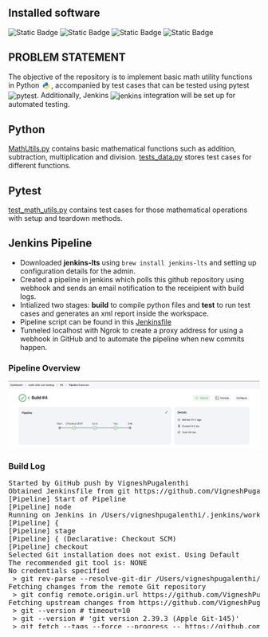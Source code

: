 ## Installed software

![Static Badge](https://img.shields.io/badge/python-3.11.2-black?logo=Python&labelColor=EEDC9A) ![Static Badge](https://img.shields.io/badge/jenkins--lts-2.426.3-black?logo=Jenkins&labelColor=EEDC9A) ![Static Badge](https://img.shields.io/badge/pytest-8.0.0-black?logo=pytest&labelColor=EEDC9A) ![Static Badge](https://img.shields.io/badge/ngrok-3.5.0-black?logo=ngrok&labelColor=EEDC9A)


## PROBLEM STATEMENT
The objective of the repository is to implement basic math utility functions in Python <img align="center" width="20px" alt="python" src="https://raw.githubusercontent.com/github/explore/80688e429a7d4ef2fca1e82350fe8e3517d3494d/topics/python/python.png?size=48"/>, accompanied by test cases that can be tested using pytest <img align="center" width="25px" alt="pytest" src="https://avatars.githubusercontent.com/u/8897583?s=40&v=4"/>. Additionally, Jenkins <img align="center" alt="jenkins" width="18px" src="https://avatars.githubusercontent.com/u/107424?s=40&v=4"/> integration will be set up for automated testing. 

## Python
[MathUtils.py](/MathUtils.py) contains basic mathematical functions such as addition, subtraction, multiplication and division.
[tests_data.py](/tests_data.py) stores test cases for different functions.

## Pytest
[test_math_utils.py](/test_math_utils.py) contains test cases for those mathematical operations with setup and teardown methods.

## Jenkins Pipeline
- Downloaded **jenkins-lts** using ```brew install jenkins-lts``` and setting up configuration details for the admin.
- Created a pipeline in jenkins which polls this github repository using webhook and sends an email notification to the receipient with build logs.
- Intialized two stages: **build** to compile python files and **test** to run test cases and generates an xml report inside the workspace.
- Pipeline script can be found in this [Jenkinsfile](/Jenkinsfile)
- Tunneled localhost with Ngrok to create a proxy address for using a webhook in GitHub and to automate the pipeline when new commits happen.

### Pipeline Overview

<img width="1458" alt="Pipeline Overview" src="assets/pipeline-overview.png">

### Build Log

<pre style="max-height:300px; overflow:auto" max-height="10px">Started by GitHub push by VigneshPugalenthi
Obtained Jenkinsfile from git https://github.com/VigneshPugalenthi/unit-testing-with-jenkins.git
[Pipeline] Start of Pipeline
[Pipeline] node
Running on Jenkins in /Users/vigneshpugalenthi/.jenkins/workspace/math-utils-unit-testing
[Pipeline] {
[Pipeline] stage
[Pipeline] { (Declarative: Checkout SCM)
[Pipeline] checkout
Selected Git installation does not exist. Using Default
The recommended git tool is: NONE
No credentials specified
 > git rev-parse --resolve-git-dir /Users/vigneshpugalenthi/.jenkins/workspace/math-utils-unit-testing/.git # timeout=10
Fetching changes from the remote Git repository
 > git config remote.origin.url https://github.com/VigneshPugalenthi/unit-testing-with-jenkins.git # timeout=10
Fetching upstream changes from https://github.com/VigneshPugalenthi/unit-testing-with-jenkins.git
 > git --version # timeout=10
 > git --version # 'git version 2.39.3 (Apple Git-145)'
 > git fetch --tags --force --progress -- https://github.com/VigneshPugalenthi/unit-testing-with-jenkins.git +refs/heads/*:refs/remotes/origin/* # timeout=10
 > git rev-parse refs/remotes/origin/main^{commit} # timeout=10
Checking out Revision 82bd4b4707ba0cd8b7121debc057b661b402314a (refs/remotes/origin/main)
 > git config core.sparsecheckout # timeout=10
 > git checkout -f 82bd4b4707ba0cd8b7121debc057b661b402314a # timeout=10
Commit message: "Added assets folder"
 > git rev-list --no-walk 8d358919c2cf6d6c0fcd3223d2202f3caa85dd76 # timeout=10
[Pipeline] }
[Pipeline] // stage
[Pipeline] withEnv
[Pipeline] {
[Pipeline] stage
[Pipeline] { (build)
[Pipeline] sh
+ python3 -m py_compile MathUtils.py tests_data.py
[Pipeline] }
[Pipeline] // stage
[Pipeline] stage
[Pipeline] { (Test)
[Pipeline] sh
+ python3 -m pytest --junit-xml test-reports/results.xml test_math_utils.py
============================= test session starts ==============================
platform darwin -- Python 3.11.2, pytest-8.0.0, pluggy-1.4.0
rootdir: /Users/vigneshpugalenthi/.jenkins/workspace/math-utils-unit-testing
collected 16 items

test_math_utils.py ................                                      [100%]

- generated xml file: /Users/vigneshpugalenthi/.jenkins/workspace/math-utils-unit-testing/test-reports/results.xml -
============================== 16 passed in 0.02s ==============================
Post stage
[Pipeline] junit
Recording test results
[Checks API] No suitable checks publisher found.
[Pipeline] emailext
Sending email to: vignesh1998.vk@gmail.com
</pre>

